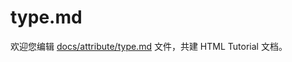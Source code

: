 type.md
===

欢迎您编辑 <a target="__blank" href="https://github.com/jaywcjlove/html-tutorial/blob/master/docs/attribute/type.md">docs/attribute/type.md</a> 文件，共建 HTML Tutorial 文档。
